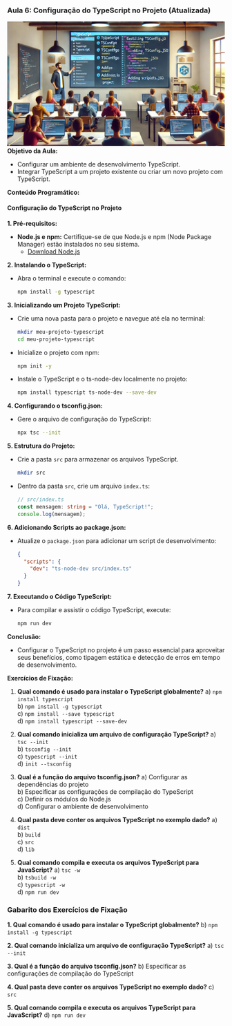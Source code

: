 ### Aula 6: Configuração do TypeScript no Projeto (Atualizada)
![](./assets/06.jpeg)
**Objetivo da Aula:**
- Configurar um ambiente de desenvolvimento TypeScript.
- Integrar TypeScript a um projeto existente ou criar um novo projeto com TypeScript.

**Conteúdo Programático:**

#### Configuração do TypeScript no Projeto

**1. Pré-requisitos:**
- **Node.js e npm:** Certifique-se de que Node.js e npm (Node Package Manager) estão instalados no seu sistema.
  - [Download Node.js](https://nodejs.org/)

**2. Instalando o TypeScript:**
- Abra o terminal e execute o comando:
  ```bash
  npm install -g typescript
  ```

**3. Inicializando um Projeto TypeScript:**
- Crie uma nova pasta para o projeto e navegue até ela no terminal:
  ```bash
  mkdir meu-projeto-typescript
  cd meu-projeto-typescript
  ```
- Inicialize o projeto com npm:
  ```bash
  npm init -y
  ```
- Instale o TypeScript e o ts-node-dev localmente no projeto:
  ```bash
  npm install typescript ts-node-dev --save-dev
  ```

**4. Configurando o tsconfig.json:**
- Gere o arquivo de configuração do TypeScript:
  ```bash
  npx tsc --init
  ```

**5. Estrutura do Projeto:**
- Crie a pasta `src` para armazenar os arquivos TypeScript.
  ```bash
  mkdir src
  ```
- Dentro da pasta `src`, crie um arquivo `index.ts`:
  ```typescript
  // src/index.ts
  const mensagem: string = "Olá, TypeScript!";
  console.log(mensagem);
  ```

**6. Adicionando Scripts ao package.json:**
- Atualize o `package.json` para adicionar um script de desenvolvimento:
  ```json
  {
    "scripts": {
      "dev": "ts-node-dev src/index.ts"
    }
  }
  ```

**7. Executando o Código TypeScript:**
- Para compilar e assistir o código TypeScript, execute:
  ```bash
  npm run dev
  ```

**Conclusão:**
- Configurar o TypeScript no projeto é um passo essencial para aproveitar seus benefícios, como tipagem estática e detecção de erros em tempo de desenvolvimento.

**Exercícios de Fixação:**

1. **Qual comando é usado para instalar o TypeScript globalmente?**
   a) `npm install typescript`<br>
   b) `npm install -g typescript`<br>
   c) `npm install --save typescript`<br>
   d) `npm install typescript --save-dev`<br>

2. **Qual comando inicializa um arquivo de configuração TypeScript?**
   a) `tsc --init`<br>
   b) `tsconfig --init`<br>
   c) `typescript --init`<br>
   d) `init --tsconfig`<br>

3. **Qual é a função do arquivo tsconfig.json?**
   a) Configurar as dependências do projeto<br>
   b) Especificar as configurações de compilação do TypeScript<br>
   c) Definir os módulos do Node.js<br>
   d) Configurar o ambiente de desenvolvimento<br>

4. **Qual pasta deve conter os arquivos TypeScript no exemplo dado?**
   a) `dist`<br>
   b) `build`<br>
   c) `src`<br>
   d) `lib`<br>

5. **Qual comando compila e executa os arquivos TypeScript para JavaScript?**
   a) `tsc -w`<br>
   b) `tsbuild -w`<br>
   c) `typescript -w`<br>
   d) `npm run dev`<br>

### Gabarito dos Exercícios de Fixação

**1. Qual comando é usado para instalar o TypeScript globalmente?**
   b) `npm install -g typescript`

**2. Qual comando inicializa um arquivo de configuração TypeScript?**
   a) `tsc --init`

**3. Qual é a função do arquivo tsconfig.json?**
   b) Especificar as configurações de compilação do TypeScript

**4. Qual pasta deve conter os arquivos TypeScript no exemplo dado?**
   c) `src`

**5. Qual comando compila e executa os arquivos TypeScript para JavaScript?**
   d) `npm run dev`